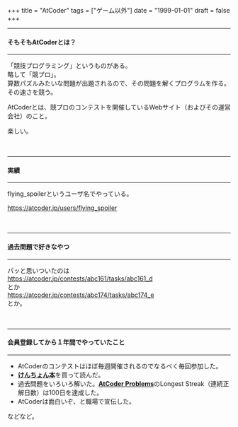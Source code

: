 +++
title = "AtCoder"
tags = ["ゲーム以外"]
date = "1999-01-01"
draft = false
+++

***
#### そもそもAtCoderとは？
***

「競技プログラミング」というものがある。   
略して「競プロ」。   
算数パズルみたいな問題が出題されるので、その問題を解くプログラムを作る。その速さを競う。  

AtCoderとは、競プロのコンテストを開催しているWebサイト（およびその運営会社）のこと。

楽しい。

　  

***
#### 実績
***

flying_spoilerというユーザ名でやっている。

https://atcoder.jp/users/flying_spoiler

　  

***
#### 過去問題で好きなやつ
***

パッと思いついたのは  
https://atcoder.jp/contests/abc161/tasks/abc161_d  
とか  
https://atcoder.jp/contests/abc174/tasks/abc174_e  
とか。

　  

***
#### 会員登録してから１年間でやっていたこと
***

* AtCoderのコンテストはほぼ毎週開催されるのでなるべく毎回参加した。
* [**けんちょん本**](https://drken1215.hatenablog.com/entry/2020/08/10/041137)を買って読んだ。
* 過去問題をいろいろ解いた。[**AtCoder Problems**](https://kenkoooo.com/atcoder/)のLongest Streak（連続正解日数）は100日を達成した。
* AtCoderは面白いぞ、と職場で宣伝した。

などなど。






